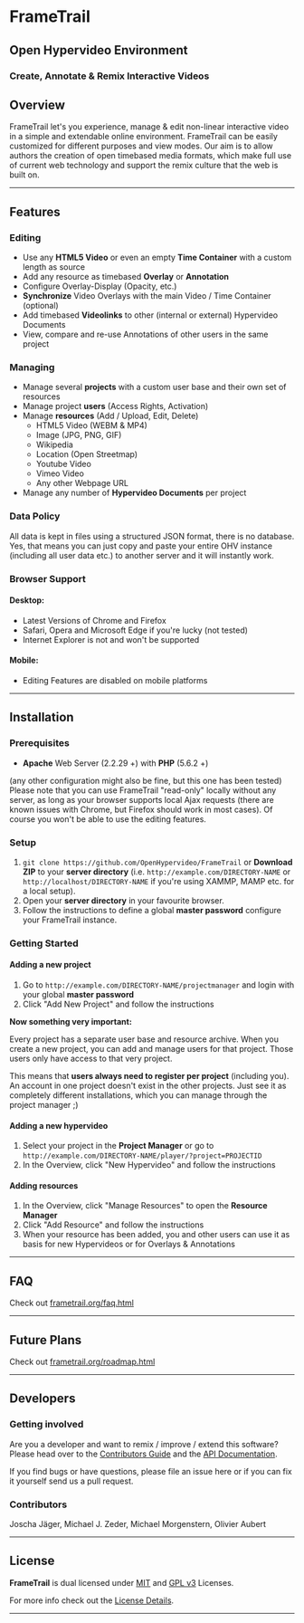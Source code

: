 # FrameTrail
## Open Hypervideo Environment

### Create, Annotate & Remix Interactive Videos

## Overview

FrameTrail let's you experience, manage & edit non-linear interactive video in a simple and extendable online environment. FrameTrail can be easily customized for different purposes and view modes. Our aim is to allow authors the creation of open timebased media formats, which make full use of current web technology and support the remix culture that the web is built on.

-----------------

## Features

### Editing
* Use any **HTML5 Video** or even an empty **Time Container** with a custom length as source
* Add any resource as timebased **Overlay** or **Annotation**
* Configure Overlay-Display (Opacity, etc.)
* **Synchronize** Video Overlays with the main Video / Time Container (optional)
* Add timebased **Videolinks** to other (internal or external) Hypervideo Documents
* View, compare and re-use Annotations of other users in the same project

### Managing
* Manage several **projects** with a custom user base and their own set of resources
* Manage project **users** (Access Rights, Activation)
* Manage **resources** (Add / Upload, Edit, Delete)
  * HTML5 Video (WEBM & MP4)
  * Image (JPG, PNG, GIF)
  * Wikipedia
  * Location (Open Streetmap)
  * Youtube Video
  * Vimeo Video
  * Any other Webpage URL
* Manage any number of **Hypervideo Documents** per project

### Data Policy
All data is kept in files using a structured JSON format, there is no database. Yes, that means you can just copy and paste your entire OHV instance (including all user data etc.) to another server and it will instantly work.

### Browser Support

#### Desktop:
* Latest Versions of Chrome and Firefox
* Safari, Opera and Microsoft Edge if you're lucky (not tested)
* Internet Explorer is not and won't be supported

#### Mobile:
* Editing Features are disabled on mobile platforms

-------------
## Installation

### Prerequisites

* **Apache** Web Server (2.2.29 +) with **PHP** (5.6.2 +)

(any other configuration might also be fine, but this one has been tested)
Please note that you can use FrameTrail "read-only" locally without any server, as long as your browser supports local Ajax requests (there are known issues with Chrome, but Firefox should work in most cases). Of course you won't be able to use the editing features.

### Setup

1. `git clone https://github.com/OpenHypervideo/FrameTrail` or **Download ZIP** to your **server directory** (i.e. `http://example.com/DIRECTORY-NAME` or `http://localhost/DIRECTORY-NAME` if you're using XAMMP, MAMP etc. for a local setup).
2. Open your **server directory** in your favourite browser.
3. Follow the instructions to define a global **master password** configure your FrameTrail instance.

### Getting Started

#### Adding a new project

1. Go to `http://example.com/DIRECTORY-NAME/projectmanager` and login with your global **master password**
2. Click "Add New Project" and follow the instructions

**Now something very important:**

Every project has a separate user base and resource archive. When you create a new project, you can add and manage users for that project. Those users only have access to that very project.

This means that **users always need to register per project** (including you). An account in one project doesn't exist in the other projects. Just see it as completely different installations, which you can manage through the project manager ;)

#### Adding a new hypervideo

1. Select your project in the **Project Manager** or go to `http://example.com/DIRECTORY-NAME/player/?project=PROJECTID`
2. In the Overview, click "New Hypervideo" and follow the instructions

#### Adding resources

1. In the Overview, click "Manage Resources" to open the **Resource Manager**
2. Click "Add Resource" and follow the instructions
3. When your resource has been added, you and other users can use it as basis for new Hypervideos or for Overlays & Annotations

-----------------

## FAQ

Check out [frametrail.org/faq.html](http://frametrail.org/faq.html)

-----------------

## Future Plans

Check out [frametrail.org/roadmap.html](http://frametrail.org/roadmap.html)

-----------------

## Developers

### Getting involved

Are you a developer and want to remix / improve / extend this software? Please head over to the [Contributors Guide](http://frametrail.org/contributing.html) and the [API Documentation](http://frametrail.org/docs.html).

If you find bugs or have questions, please file an issue here or if you can fix it yourself send us a pull request.

### Contributors

Joscha Jäger, Michael J. Zeder, Michael Morgenstern, Olivier Aubert 

-----------------

## License

**FrameTrail** is dual licensed under [MIT](http://www.opensource.org/licenses/mit-license.php) and [GPL v3](http://www.gnu.org/licenses/gpl-3.0.html) Licenses. 

For more info check out the [License Details](LICENSE.md).

-----------------
